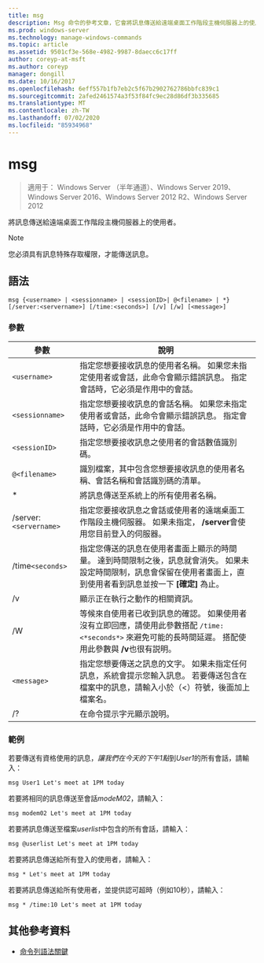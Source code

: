 ```yaml
---
title: msg
description: Msg 命令的參考文章，它會將訊息傳送給遠端桌面工作階段主機伺服器上的使用者
ms.prod: windows-server
ms.technology: manage-windows-commands
ms.topic: article
ms.assetid: 9501cf3e-568e-4982-9987-8daecc6c17ff
author: coreyp-at-msft
ms.author: coreyp
manager: dongill
ms.date: 10/16/2017
ms.openlocfilehash: 6eff557b1fb7eb2c5f67b2902762786bbfc839c1
ms.sourcegitcommit: 2afed2461574a3f53f84fc9ec28d86df3b335685
ms.translationtype: MT
ms.contentlocale: zh-TW
ms.lasthandoff: 07/02/2020
ms.locfileid: "85934968"
---
```

# <a name="msg"></a>msg

> 適用于： Windows Server （半年通道）、Windows Server 2019、Windows Server 2016、Windows Server 2012 R2、Windows Server 2012

將訊息傳送給遠端桌面工作階段主機伺服器上的使用者。

> [!NOTE]
> 您必須具有訊息特殊存取權限，才能傳送訊息。

## <a name="syntax"></a>語法

```
msg {<username> | <sessionname> | <sessionID>| @<filename> | *} [/server:<servername>] [/time:<seconds>] [/v] [/w] [<message>]
```

### <a name="parameters"></a>參數

| 參數 | 說明 |
| --------- | ----------- |
| `<username>` | 指定您想要接收訊息的使用者名稱。 如果您未指定使用者或會話，此命令會顯示錯誤訊息。 指定會話時，它必須是作用中的會話。 |
| `<sessionname>` | 指定您想要接收訊息的會話名稱。 如果您未指定使用者或會話，此命令會顯示錯誤訊息。 指定會話時，它必須是作用中的會話。 |
| `<sessionID>` | 指定您想要接收訊息之使用者的會話數值識別碼。 |
| `@<filename>` | 識別檔案，其中包含您想要接收訊息的使用者名稱、會話名稱和會話識別碼的清單。 |
| * | 將訊息傳送至系統上的所有使用者名稱。 |
| /server:`<servername>` | 指定您要接收訊息之會話或使用者的遠端桌面工作階段主機伺服器。 如果未指定， **/server**會使用您目前登入的伺服器。 |
| /time`<seconds>` | 指定您傳送的訊息在使用者畫面上顯示的時間量。 達到時間限制之後，訊息就會消失。 如果未設定時間限制，訊息會保留在使用者畫面上，直到使用者看到訊息並按一下 **[確定]** 為止。 |
| /v | 顯示正在執行之動作的相關資訊。 |
| /W | 等候來自使用者已收到訊息的確認。 如果使用者沒有立即回應，請使用此參數搭配 `/time:<*seconds*>` 來避免可能的長時間延遲。 搭配使用此參數與 **/v**也很有説明。 |
| `<message>` | 指定您想要傳送之訊息的文字。 如果未指定任何訊息，系統會提示您輸入訊息。 若要傳送包含在檔案中的訊息，請輸入小於（<）符號，後面加上檔案名。 |
| /? | 在命令提示字元顯示說明。 |

### <a name="examples"></a>範例

若要傳送有資格使用的訊息，*讓我們在今天的下午1點*到*User1*的所有會話，請輸入：

```
msg User1 Let's meet at 1PM today
```

若要將相同的訊息傳送至會話*modeM02*，請輸入：

```
msg modem02 Let's meet at 1PM today
```

若要將訊息傳送至檔案*userlist*中包含的所有會話，請輸入：

```
msg @userlist Let's meet at 1PM today
```

若要將訊息傳送給所有登入的使用者，請輸入：

```
msg * Let's meet at 1PM today
```

若要將訊息傳送給所有使用者，並提供認可超時（例如10秒），請輸入：

```
msg * /time:10 Let's meet at 1PM today
```

## <a name="additional-references"></a>其他參考資料

- [命令列語法關鍵](command-line-syntax-key.md)
